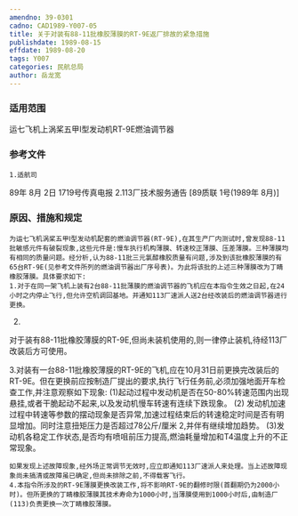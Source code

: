 ```yaml
---
amendno: 39-0301
cadno: CAD1989-Y007-05
title: 关于对装有88-11批橡胶薄膜的RT-9E返厂排故的紧急措施
publishdate: 1989-08-15
effdate: 1989-08-20
tags: Y007
categories: 民航总局
author: 岳龙宽
---
```


### 适用范围 
运七飞机上涡桨五甲Ⅰ型发动机RT-9E燃油调节器

<!--more-->
### 参考文件
    1.适航司 
89年 8月 2日 1719号传真电报
    2.113厂技术服务通告 [89质联 1号(1989年 8月)]

### 原因、措施和规定 
    为运七飞机涡桨五甲Ⅰ型发动机配套的燃油调节器(RT-9E),在其生产厂内测试时,曾发现88-11批敏感元件有破裂现象,这些元件是:慢车执行机构薄膜、转速校正薄膜、压差薄膜。三种薄膜均有相同的质量问题。经分析,认为88-11批三元氯醇橡胶质量有问题,涉及到该批橡胶薄膜的有65台RT-9E(见参考文件所列的燃油调节器出厂序号表)。为此将该批的上述三种薄膜改为丁睛橡胶薄膜。具体要求如下: 
    1.对于在同一架飞机上装有2台88-11批薄膜的燃油调节器的飞机应在本指令生效之日起,在24小时之内停止飞行,但允许空机调回基地。并通知113厂速派人送2台经改装后的燃油调节器进行更换。 
2.
对于装有88-11批橡胶薄膜的RT-9E,但尚未装机使用的,则一律停止装机,待经113厂改装后方可使用。

  
3.对装有一台88-11批橡胶薄膜的RT-9E的飞机,应在10月31日前更换完改装后的RT-9E。但在更换前应按制造厂提出的要求,执行飞行任务前,必须加强地面开车检查工作,并注意观察如下现象: 
    (1)起动过程中发动机是否在50-80%转速范围内出现悬挂,或者干脆起动不起来,以及发动机慢车转速有连续下跌现象。 
(2)
发动机加速过程中转速等参数的摆动现象是否异常,加速过程结束后的转速稳定时间是否有明显增加。同时注意扭矩压力是否超过78公斤/厘米 2,并伴有继续增加趋势。 
    (3)发动机各稳定工作状态,是否均有喷咀前压力提高,燃油耗量增加和T4温度上升的不正常现象。 

    如果发现上述故障现象,经外场正常调节无效时,应立即通知113厂速派人来处理。当上述故障现象尚未搞清或故障虽已确定,但尚未排除之前,不得载客飞行。 
    4.本指令所涉及的RT-9E薄膜更换改装工作,将不影响RT-9E的翻修时限(首翻期仍为2000小时)。但所更换的丁睛橡胶薄膜其技术寿命为1000小时,当薄膜使用到1000小时后,由制造厂(113)负责更换一次丁睛橡胶薄膜。
